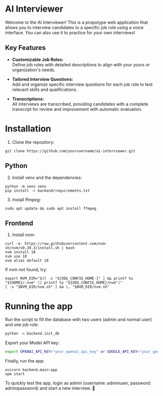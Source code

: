 # AI Interviewer

Welcome to the AI Interviewer! This is a propotype web application that allows you to interview candidates to a specific job role using a voice interface. You can also use it to practice for your own interviews!

## **Key Features**

- **Customizable Job Roles:**  
  Define job roles with detailed descriptions to align with your yours or organization's needs.

- **Tailored Interview Questions:**  
  Add and organize specific interview questions for each job role to test relevant skills and qualifications.

- **Transcriptions:**  
  All interviews are transcribed, providing candidates with a complete transcript for review and improvement with automatic evaluation.



# Installation

1. Clone the repository:
```
git clone https://github.com/yourusername/ai-interviewer.git
```
## Python
2. Install venv and the dependencies:
```
python -m venv venv
pip install -r backend/requirements.txt
```
3. Install ffmpeg:
```
sudo apt update && sudo apt install ffmpeg
```

## Frontend

1. Install nvm:
```
curl -o- https://raw.githubusercontent.com/nvm-sh/nvm/v0.39.3/install.sh | bash
nvm install 18
nvm use 18
nvm alias default 18
```
If nvm not found, try:
```
export NVM_DIR="$([ -z "${XDG_CONFIG_HOME-}" ] && printf %s "${HOME}/.nvm" || printf %s "${XDG_CONFIG_HOME}/nvm")"
[ -s "$NVM_DIR/nvm.sh" ] && \. "$NVM_DIR/nvm.sh"
```

# Running the app

Run the script to fill the database with two users (admin and normal user) and one job role:
```bash
python -m backend.init_db
```

Export your Model API key:
```bash
export OPENAI_API_KEY="your_openai_api_key" or GOOGLE_API_KEY="your_google_api_key"
```
Finally, run the app:

```
uvicorn backend.main:app
npm start
```
To quickly test the app, login as admin (username: adminuser, password: adminpassword) and start a new interview. 🚀